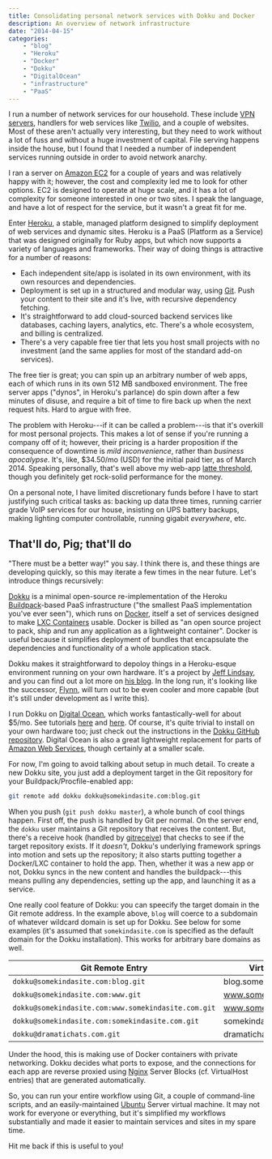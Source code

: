 ```yaml
---
title: Consolidating personal network services with Dokku and Docker
description: An overview of network infrastructure
date: "2014-04-15"
categories:
    - "blog"
    - "Heroku"
    - "Docker"
    - "Dokku"
    - "DigitalOcean"
    - "infrastructure"
    - "PaaS"
---
```


I run a number of network services for our household. These include [VPN servers][OpenVPN], handlers for web services like [Twilio][], and a couple of websites. Most of these aren't actually very interesting, but they need to work without a lot of fuss and without a huge investment of capital. File serving happens inside the house, but I found that I needed a number of independent services running outside in order to avoid network anarchy.

I ran a server on [Amazon EC2][] for a couple of years and was relatively happy with it; however, the cost and complexity led me to look for other options. EC2 is designed to operate at huge scale, and it has a lot of complexity for someone interested in one or two sites. I speak the language, and have a lot of respect for the service, but it wasn't a great fit for me.

Enter [Heroku][], a stable, managed platform designed to simplify deployment of web services and dynamic sites. Heroku is a PaaS (Platform as a Service) that was designed originally for Ruby apps, but which now supports a variety of languages and frameworks. Their way of doing things is attractive for a number of reasons:

- Each independent site/app is isolated in its own environment, with its own resources and dependencies.
- Deployment is set up in a structured and modular way, using [Git][]. Push your content to their site and it's live, with recursive dependency fetching.
- It's straightforward to add cloud-sourced backend services like databases, caching layers, analytics, etc. There's a whole ecosystem, and billing is centralized.
- There's a very capable free tier that lets you host small projects with no investment (and the same applies for most of the standard add-on services).

The free tier is great; you can spin up an arbitrary number of web apps, each of which runs in its own 512 MB sandboxed environment. The free server apps ("dynos", in Heroku's parlance) do spin down after a few minutes of disuse, and require a bit of time to fire back up when the next request hits. Hard to argue with free.

The problem with Heroku---if it can be called a problem---is that it's overkill for most personal projects. This makes a lot of sense if you're running a company off of it; however, their pricing is a harder proposition if the consequence of downtime is *mild inconvenience*, rather than *business apocalypse*. It's, like, $34.50/mo (USD) for the initial paid tier, as of March 2014. Speaking personally, that's well above my web-app [latte threshold][], though you definitely get rock-solid performance for the money.

On a personal note, I have limited discretionary funds before I have to start justifying such critical tasks as: backing up data three times, running carrier grade VoIP services for our house, insisting on UPS battery backups, making lighting computer controllable, running gigabit *everywhere*, etc.

## That'll do, Pig; that'll do

"There must be a better way!" you say. I think there is, and these things are developing quickly, so this may iterate a few times in the near future. Let's introduce things recursively:

[Dokku][] is a minimal open-source re-implementation of the Heroku [Buildpack][]-based PaaS infrastructure ("the smallest PaaS implementation you've ever seen"), which runs on
[Docker][], itself a set of services designed to make [LXC Containers][] usable. Docker is billed as "an open source project to pack, ship and run any application as a lightweight container". Docker is useful because it simplifies deployment of bundles that encapsulate the dependencies and functionality of a whole application stack.

Dokku makes it straightforward to depoloy things in a Heroku-esque environment running on your own hardware. It's a project by [Jeff Lindsay][], and you can find out a lot more on [his blog][DokkuBlog]. In the long run, it's looking like the successor, [Flynn][], will turn out to be even cooler and more capable (but it's still under development as I write this).

I run Dokku on [Digital Ocean][], which works fantastically-well for about $5/mo. See tutorials [here][HowToDokkuDO] and [here][DeployingDokkuDO]. Of course, it's quite trivial to install on your own hardware too; just check out the instructions in the [Dokku GitHub repository][Dokku]. Digital Ocean is also a great lightweight replacement for parts of [Amazon Web Services][], though certainly at a smaller scale.

For now, I'm going to avoid talking about setup in much detail. To create a new Dokku site, you just add a deployment target in the Git repository for your Buildpack/Procfile-enabled app:

````bash
git remote add dokku dokku@somekindasite.com:blog.git
````

When you push (`git push dokku master`), a whole bunch of cool things happen. First off, the push is handled by Git per normal. On the server end, the `dokku` user maintains a Git repository that receives the content. But, there's a receive hook (handled by [gitreceive][]) that checks to see if the target repository exists. If it *doesn't*, Dokku's underlying framework springs into motion and sets up the repository; it also starts putting together a Docker/LXC container to hold the app. Then, whether it was a new app or not, Dokku syncs in the new content and handles the buildpack---this means pulling any dependencies, setting up the app, and launching it as a service.

One really cool feature of Dokku: you can speecify the target domain in the Git remote address. In the example above, `blog` will coerce to a subdomain of whatever wildcard domain is set up for Dokku. See below for some examples (it's assumed that `somekindasite.com` is specified as the default domain for the Dokku installation). This works for arbitrary bare domains as well.

| Git Remote Entry                                    | VirtualHost            |
|-----------------------------------------------------|------------------------|
| `dokku@somekindasite.com:blog.git`                  | blog.somekindasite.com |
| `dokku@somekindasite.com:www.git`                   | www.somekindasite.com  |
| `dokku@somekindasite.com:www.somekindasite.com.git` | www.somekindasite.com  |
| `dokku@somekindasite.com:somekindasite.com.git`     | somekindasite.com      |
| `dokku@dramatichats.com.git`                        | dramatichats.com       |

Under the hood, this is making use of Docker containers with private networking. Dokku decides what ports to expose, and the connections for each app are reverse proxied using [Nginx][] Server Blocks (cf. VirtualHost entries) that are generated automatically.

So, you can run your entire workflow using Git, a couple of command-line scripts, and an easily-maintained [Ubuntu][] Server virtual machine. It may not work for everyone or everything, but it's simplified my workflows substantially and made it easier to maintain services and sites in my spare time.

Hit me back if this is useful to you!

[OpenVPN]: http://openvpn.net/
[Twilio]: https://www.twilio.com/
[Amazon EC2]: http://aws.amazon.com/ec2/
[Heroku]: https://www.heroku.com/
[Git]: http://git-scm.com/
[latte threshold]: /info/glossary/
[Dokku]: https://github.com/progrium/dokku
[Buildpack]: https://devcenter.heroku.com/articles/buildpacks
[Docker]: https://www.docker.io/
[LXC Containers]: https://linuxcontainers.org/
[Jeff Lindsay]: https://twitter.com/progrium
[DokkuBlog]: http://progrium.com/blog/2013/06/19/dokku-the-smallest-paas-implementation-youve-ever-seen/
[Flynn]: https://flynn.io/
[Digital Ocean]: https://www.digitalocean.com/
[Amazon Web Services]: http://aws.amazon.com/
[HowToDokkuDO]: https://www.digitalocean.com/community/articles/how-to-use-the-digitalocean-dokku-application
[DeployingDokkuDO]: https://www.andrewmunsell.com/blog/dokku-tutorial-digital-ocean
[gitreceive]: https://github.com/progrium/gitreceive
[Nginx]: http://wiki.nginx.org/
[Ubuntu]: http://www.ubuntu.com/